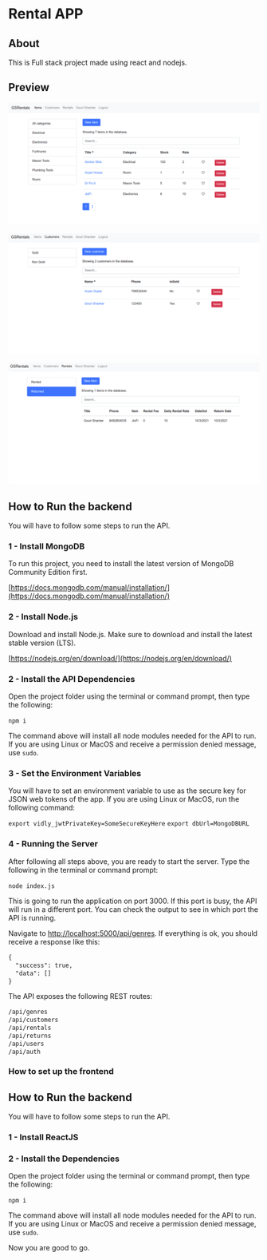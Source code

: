 # Rental APP

## About

This is Full stack project made using react and nodejs.

## Preview

   ![HomeScreen](./images/HomeScreen.png)

   ![Customers](./images/customers.png)

   ![rentals](./images/rentals.png)

## How to Run the backend

You will have to follow some steps to run the API.

### 1 - Install MongoDB

To run this project, you need to install the latest version of MongoDB Community Edition first.

[https://docs.mongodb.com/manual/installation/](https://docs.mongodb.com/manual/installation/)

### 2 - Install Node.js

Download and install Node.js. Make sure to download and install the latest stable version (LTS).

[https://nodejs.org/en/download/](https://nodejs.org/en/download/)

### 2 - Install the API Dependencies

Open the project folder using the terminal or command prompt, then type the following:

`npm i`

The command above will install all node modules needed for the API to run. If you are using Linux or MacOS and receive a permission denied message, use `sudo`.

### 3 - Set the Environment Variables

You will have to set an environment variable to use as the secure key for JSON web tokens of the app. If you are using Linux or MacOS, run the following command:

`export vidly_jwtPrivateKey=SomeSecureKeyHere`
`export dbUrl=MongoDBURL`

### 4 - Running the Server

After following all steps above, you are ready to start the server. Type the following in the terminal or command prompt:

`node index.js`

This is going to run the application on port 3000. If this port is busy, the API will run in a different port. You can check the output to see in which port the API is running.

Navigate to [http://localhost:5000/api/genres](http://localhost:5000/api/genres). If everything is ok, you should receive a response like this:

```
{
  "success": true,
  "data": []
}
```

The API exposes the following REST routes:

```
/api/genres
/api/customers
/api/rentals
/api/returns
/api/users
/api/auth
```

### How to set up the frontend

## How to Run the backend

You will have to follow some steps to run the API.

### 1 - Install ReactJS

### 2 - Install the Dependencies

Open the project folder using the terminal or command prompt, then type the following:

`npm i`

The command above will install all node modules needed for the API to run. If you are using Linux or MacOS and receive a permission denied message, use `sudo`.

Now you are good to go.

